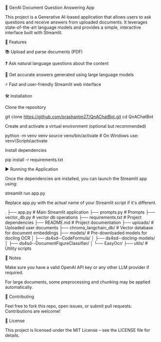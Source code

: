 📄 GenAI Document Question Answering App

This project is a Generative AI-based application that allows users to ask questions and receive answers from uploaded documents. It leverages state-of-the-art language models and provides a simple, interactive interface built with Streamlit.

🚀 Features

📚 Upload and parse documents (PDF)

❓ Ask natural language questions about the content

💬 Get accurate answers generated using large language models

⚡ Fast and user-friendly Streamlit web interface

🛠️ Installation

Clone the repository

git clone https://github.com/prashantm27/QnAChatBot.git
cd QnAChatBot

Create and activate a virtual environment (optional but recommended)

python -m venv venv
source venv/bin/activate  # On Windows use: venv\Scripts\activate


Install dependencies

pip install -r requirements.txt

▶️ Running the Application

Once the dependencies are installed, you can launch the Streamlit app using:

streamlit run app.py


Replace app.py with the actual name of your Streamlit script if it's different.

.
├── app.py                  # Main Streamlit application
├── prompts.py              # Prompts 
├── vector_db.py            # vector db operations
├── requirements.txt        # Project dependencies
├── README.md               # Project documentation
├── uploads/                # Uploaded user documents
├── chroma_langchain_db/    # Vector database for document embeddings
├── models/                 # Pre-downloaded models for docling OCR
│   ├── ds4sd--CodeFormula/
│   ├── ds4sd--docling-models/
│   ├── ds4sd--DocumentFigureClassifier/
│   └── EasyOcr/
├── utils/                  # Utility scripts 

📌 Notes

Make sure you have a valid OpenAI API key or any other LLM provider if required.

For large documents, some preprocessing and chunking may be applied automatically.

🙌 Contributing

Feel free to fork this repo, open issues, or submit pull requests. Contributions are welcome!

📄 License

This project is licensed under the MIT License – see the LICENSE
 file for details.